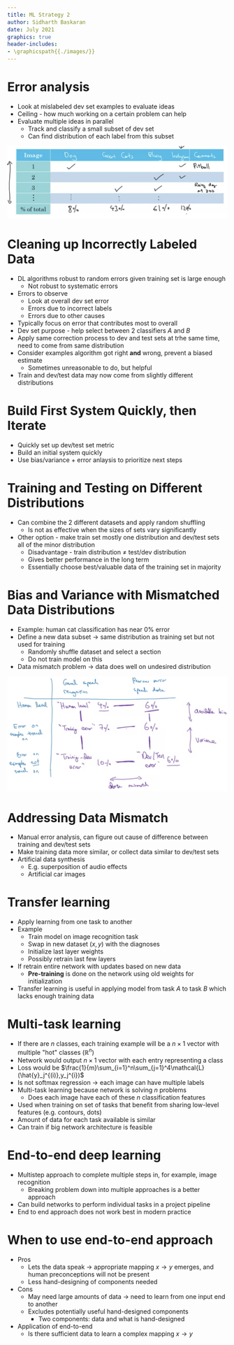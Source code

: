 ```yaml
---
title: ML Strategy 2
author: Sidharth Baskaran
date: July 2021
graphics: true
header-includes:
- \graphicspath{{./images/}}
---
```


# Error analysis

- Look at mislabeled dev set examples to evaluate ideas
- Ceiling - how much working on a certain problem can help
- Evaluate multiple ideas in parallel
  - Track and classify a small subset of dev set
  - Can find distribution of each label from this subset

![Error classification](../images/1629474715811.png)  

# Cleaning up Incorrectly Labeled Data

- DL algorithms robust to random errors given training set is large enough
  - Not robust to systematic errors
- Errors to observe
  - Look at overall dev set error
  - Errors due to incorrect labels
  - Errors due to other causes
- Typically focus on error that contributes most to overall
- Dev set purpose - help select between 2 classifiers $A$ and $B$
- Apply same correction process to dev and test sets at trhe same time, need to come from same distribution
- Consider examples algorithm got right **and** wrong, prevent a biased estimate
  - Sometimes unreasonable to do, but helpful
- Train and dev/test data may now come from slightly different distributions
  
# Build First System Quickly, then Iterate

- Quickly set up dev/test set metric
- Build an initial system quickly
- Use bias/variance + error anlaysis to prioritize next steps

# Training and Testing on Different Distributions

- Can combine the 2 different datasets and apply random shuffling
  - Is not as effective when the sizes of sets vary significantly
- Other option - make train set mostly one distribution and dev/test sets all of the minor distribution
  - Disadvantage - train distribution $\neq$ test/dev distribution
  - Gives better performance in the long term
  - Essentially choose best/valuable data of the training set in majority

# Bias and Variance with Mismatched Data Distributions

- Example: human cat classification has near 0% error
- Define a new data subset $\rightarrow$ same distribution as training set but not used for training
  - Randomly shuffle dataset and select a section
  - Do not train model on this
- Data mismatch problem $\rightarrow$ data does well on undesired distribution

![General formulation](../images/1630685016285.png)  

# Addressing Data Mismatch

- Manual error analysis, can figure out cause of difference between training and dev/test sets
- Make training data more similar, or collect data similar to dev/test sets
- Artificial data synthesis
  - E.g. superposition of audio effects
  - Artificial car images

# Transfer learning

- Apply learning from one task to another
- Example
  - Train model on image recognition task
  - Swap in new dataset $(x,y)$ with the diagnoses
  - Initialize last layer weights
  - Possibly retrain last few layers
- If retrain entire network with updates based on new data
  - **Pre-training** is done on the network using old weights for initialization
- Transfer learning is useful in applying model from task $A$ to task $B$ which lacks enough training data

# Multi-task learning

- If there are $n$ classes, each training example will be a $n\times 1$ vector with multiple "hot" classes ($\mathbb{R}^n$)
- Network would output $n\times 1$ vector with each entry representing a class
- Loss would be $\frac{1}{m}\sum_{i=1}^n\sum_{j=1}^4\mathcal{L}(\hat{y}_j^{(i)},y_j^{i})$
- Is not softmax regression $\rightarrow$ each image can have multiple labels
- Multi-task learning because network is solving $n$ problems
  - Does each image have each of these $n$ classification features
- Used when training on set of tasks that benefit from sharing low-level features (e.g. contours, dots)
- Amount of data for each task available is similar
- Can train if big network architecture is feasible

# End-to-end deep learning

- Multistep approach to complete multiple steps in, for example, image recognition
  - Breaking problem down into multiple approaches is a better approach
- Can build networks to perform individual tasks in a project pipeline
- End to end approach does not work best in modern practice


# When to use end-to-end approach

- Pros
  - Lets the data speak $\rightarrow$ appropriate mapping $x\rightarrow y$ emerges, and human preconceptions will not be present
  - Less hand-designing of components needed
- Cons
  - May need large amounts of data $\rightarrow$ need to learn from one input end to another
  - Excludes potentially useful hand-designed components
    - Two components: data and what is hand-designed
- Application of end-to-end
  - Is there sufficient data to learn a complex mapping $x\to y$